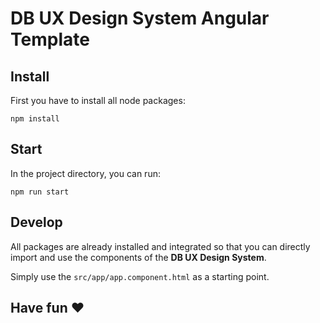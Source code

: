 # DB UX Design System Angular Template

## Install

First you have to install all node packages:

`npm install`

## Start

In the project directory, you can run:

`npm run start`

## Develop

All packages are already installed and integrated so that you can directly import and use the components of the **DB UX Design System**.

Simply use the `src/app/app.component.html` as a starting point.


## Have fun ❤️
